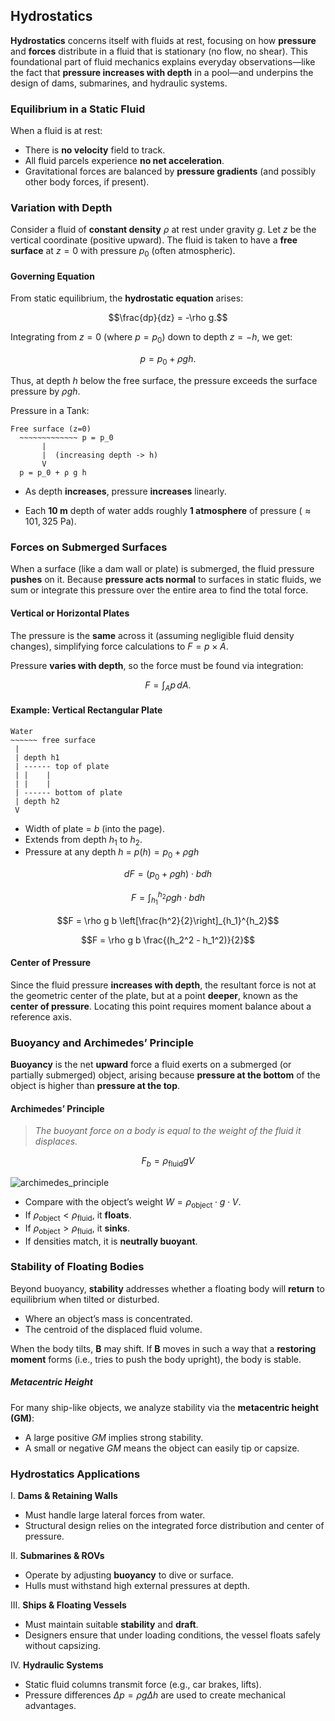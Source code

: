 ## Hydrostatics

**Hydrostatics** concerns itself with fluids at rest, focusing on how **pressure** and **forces** distribute in a fluid that is stationary (no flow, no shear). This foundational part of fluid mechanics explains everyday observations—like the fact that **pressure increases with depth** in a pool—and underpins the design of dams, submarines, and hydraulic systems.

### Equilibrium in a Static Fluid

When a fluid is at rest:

- There is **no velocity** field to track.
- All fluid parcels experience **no net acceleration**.  
- Gravitational forces are balanced by **pressure gradients** (and possibly other body forces, if present).

### Variation with Depth

Consider a fluid of **constant density** $\rho$ at rest under gravity $g$. Let $z$ be the vertical coordinate (positive upward). The fluid is taken to have a **free surface** at $z = 0$ with pressure $p_0$ (often atmospheric).

#### Governing Equation

From static equilibrium, the **hydrostatic equation** arises:

$$\frac{dp}{dz} = -\rho g.$$

Integrating from $z=0$ (where $p = p_0$) down to depth $z = -h$, we get:

$$p = p_0 + \rho g h.$$

Thus, at depth $h$ below the free surface, the pressure exceeds the surface pressure by $\rho g h$.

Pressure in a Tank:

```
Free surface (z=0)
  ~~~~~~~~~~~~~ p = p_0
       |
       |  (increasing depth -> h)
       V
  p = p_0 + ρ g h
```

- As depth **increases**, pressure **increases** linearly.
* Each **10 m** depth of water adds roughly **1 atmosphere** of pressure ($\approx 101,325 \text{ Pa}$).

### Forces on Submerged Surfaces

When a surface (like a dam wall or plate) is submerged, the fluid pressure **pushes** on it. Because **pressure acts normal** to surfaces in static fluids, we sum or integrate this pressure over the entire area to find the total force.

#### Vertical or Horizontal Plates


The pressure is the **same** across it (assuming negligible fluid density changes), simplifying force calculations to $F = p \times A$.


Pressure **varies with depth**, so the force must be found via integration:

$$F = \int_{A} p \, dA.$$

#### Example: Vertical Rectangular Plate

```
Water
~~~~~~ free surface
 | 
 | depth h1
 | ------ top of plate
 | |    |
 | |    |
 | ------ bottom of plate
 | depth h2
 V
```

- Width of plate = $b$ (into the page).  
- Extends from depth $h_1$ to $h_2$.  
- Pressure at any depth $h$ = $p(h) = p_0 + \rho g h$ 

$$dF = (p_0 + \rho g h) \cdot b dh$$

$$F = \int_{h_1}^{h_2} \rho g h \cdot b  dh$$

$$F = \rho g b \left[\frac{h^2}{2}\right]_{h_1}^{h_2}$$

$$F = \rho g b \frac{(h_2^2 - h_1^2)}{2}$$

#### Center of Pressure

Since the fluid pressure **increases with depth**, the resultant force is not at the geometric center of the plate, but at a point **deeper**, known as the **center of pressure**. Locating this point requires moment balance about a reference axis.

### Buoyancy and Archimedes’ Principle

**Buoyancy** is the net **upward** force a fluid exerts on a submerged (or partially submerged) object, arising because **pressure at the bottom** of the object is higher than **pressure at the top**.

#### Archimedes’ Principle

> *The buoyant force on a body is equal to the weight of the fluid it displaces.*

$$F_b = \rho_{\text{fluid}} g V$$

![archimedes_principle](https://github.com/user-attachments/assets/e776665c-a2c8-4220-9f31-dcfc4d3bae12)

- Compare with the object’s weight $W = \rho_{\text{object}} \cdot g \cdot V$.  
- If $\rho_{\text{object}} < \rho_{\text{fluid}}$, it **floats**.  
- If $\rho_{\text{object}} > \rho_{\text{fluid}}$, it **sinks**.  
- If densities match, it is **neutrally buoyant**.

### Stability of Floating Bodies

Beyond buoyancy, **stability** addresses whether a floating body will **return** to equilibrium when tilted or disturbed.

- Where an object’s mass is concentrated.
- The centroid of the displaced fluid volume.

When the body tilts, **B** may shift. If **B** moves in such a way that a **restoring moment** forms (i.e., tries to push the body upright), the body is stable.

##### Metacentric Height

For many ship-like objects, we analyze stability via the **metacentric height (GM)**:

- A large positive $GM$ implies strong stability.  
- A small or negative $GM$ means the object can easily tip or capsize.

### Hydrostatics Applications

I. **Dams & Retaining Walls**  

- Must handle large lateral forces from water.  
- Structural design relies on the integrated force distribution and center of pressure.

II. **Submarines & ROVs**  

- Operate by adjusting **buoyancy** to dive or surface.  
- Hulls must withstand high external pressures at depth.

III. **Ships & Floating Vessels**  

- Must maintain suitable **stability** and **draft**.  
- Designers ensure that under loading conditions, the vessel floats safely without capsizing.

IV. **Hydraulic Systems**  

- Static fluid columns transmit force (e.g., car brakes, lifts).  
- Pressure differences $\Delta p = \rho g \Delta h$ are used to create mechanical advantages.
  
